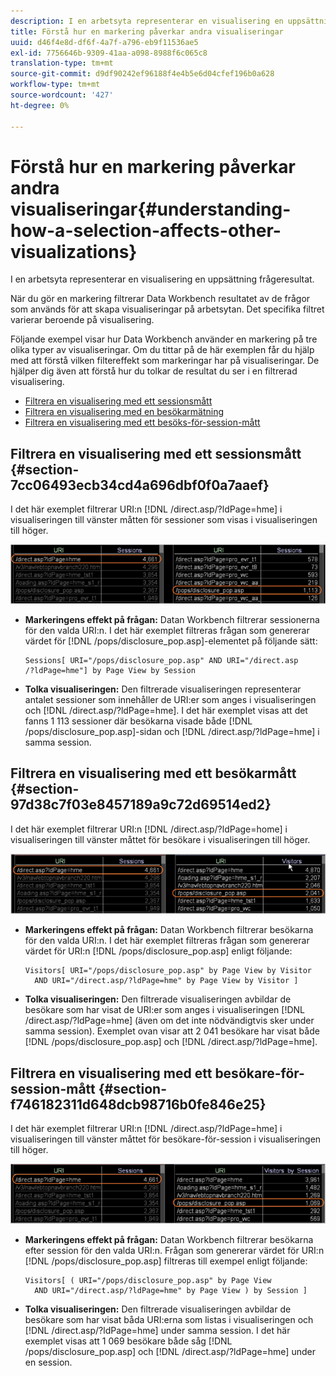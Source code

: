 ```yaml
---
description: I en arbetsyta representerar en visualisering en uppsättning frågeresultat.
title: Förstå hur en markering påverkar andra visualiseringar
uuid: d46f4e8d-df6f-4a7f-a796-eb9f11536ae5
exl-id: 7756646b-9309-41aa-a098-8988f6c065c8
translation-type: tm+mt
source-git-commit: d9df90242ef96188f4e4b5e6d04cfef196b0a628
workflow-type: tm+mt
source-wordcount: '427'
ht-degree: 0%

---
```


# Förstå hur en markering påverkar andra visualiseringar{#understanding-how-a-selection-affects-other-visualizations}

I en arbetsyta representerar en visualisering en uppsättning frågeresultat.

När du gör en markering filtrerar Data Workbench resultatet av de frågor som används för att skapa visualiseringar på arbetsytan. Det specifika filtret varierar beroende på visualisering.

Följande exempel visar hur Data Workbench använder en markering på tre olika typer av visualiseringar. Om du tittar på de här exemplen får du hjälp med att förstå vilken filtereffekt som markeringar har på visualiseringar. De hjälper dig även att förstå hur du tolkar de resultat du ser i en filtrerad visualisering.

* [Filtrera en visualisering med ett sessionsmått](../../../../home/c-get-started/c-vis/c-sel-vis/c-sel-aff-vis.md#section-7cc06493ecb34cd4a696dbf0f0a7aaef)
* [Filtrera en visualisering med en besökarmätning](../../../../home/c-get-started/c-vis/c-sel-vis/c-sel-aff-vis.md#section-97d38c7f03e8457189a9c72d69514ed2)
* [Filtrera en visualisering med ett besöks-för-session-mått](../../../../home/c-get-started/c-vis/c-sel-vis/c-sel-aff-vis.md#section-f746182311d648dcb98716b0fe846e25)

## Filtrera en visualisering med ett sessionsmått {#section-7cc06493ecb34cd4a696dbf0f0a7aaef}

I det här exemplet filtrerar URI:n [!DNL /direct.asp/?ldPage=hme] i visualiseringen till vänster måtten för sessioner som visas i visualiseringen till höger.

![](assets/client-vis1.png)

* **Markeringens effekt på frågan:** Datan Workbench filtrerar sessionerna för den valda URI:n. I det här exemplet filtreras frågan som genererar värdet för [!DNL /pops/disclosure_pop.asp]-elementet på följande sätt:

   ```
   Sessions[ URI="/pops/disclosure_pop.asp" AND URI="/direct.asp
   /?ldPage=hme"] by Page View by Session
   ```

* **Tolka visualiseringen:** Den filtrerade visualiseringen representerar antalet sessioner som innehåller de URI:er som anges i visualiseringen och  [!DNL /direct.asp/?ldPage=hme]. I det här exemplet visas att det fanns 1 113 sessioner där besökarna visade både [!DNL /pops/disclosure_pop.asp]-sidan och [!DNL /direct.asp/?ldPage=hme] i samma session.

## Filtrera en visualisering med ett besökarmått {#section-97d38c7f03e8457189a9c72d69514ed2}

I det här exemplet filtrerar URI:n [!DNL /direct.asp/?ldPage=home] i visualiseringen till vänster måttet för besökare i visualiseringen till höger.

![](assets/client-vis2.png)

* **Markeringens effekt på frågan:** Datan Workbench filtrerar besökarna för den valda URI:n. I det här exemplet filtreras frågan som genererar värdet för URI:n [!DNL /pops/disclosure_pop.asp] enligt följande:

   ```
   Visitors[ URI="/pops/disclosure_pop.asp" by Page View by Visitor 
     AND URI="/direct.asp/?ldPage=hme" by Page View by Visitor ]
   ```

* **Tolka visualiseringen:** Den filtrerade visualiseringen avbildar de besökare som har visat de URI:er som anges i visualiseringen  [!DNL /direct.asp/?ldPage=hme] (även om det inte nödvändigtvis sker under samma session). Exemplet ovan visar att 2 041 besökare har visat både [!DNL /pops/disclosure_pop.asp] och [!DNL /direct.asp/?ldPage=hme].

## Filtrera en visualisering med ett besökare-för-session-mått {#section-f746182311d648dcb98716b0fe846e25}

I det här exemplet filtrerar URI:n [!DNL /direct.asp/?ldPage=hme] i visualiseringen till vänster måttet för besökare-för-session i visualiseringen till höger.

![](assets/client-vis3.png)

* **Markeringens effekt på frågan:** Datan Workbench filtrerar besökarna efter session för den valda URI:n. Frågan som genererar värdet för URI:n [!DNL /pops/disclosure_pop.asp] filtreras till exempel enligt följande:

   ```
   Visitors[ ( URI="/pops/disclosure_pop.asp" by Page View 
     AND URI="/direct.asp/?ldPage=hme" by Page View ) by Session ]
   ```

* **Tolka visualiseringen:** Den filtrerade visualiseringen avbildar de besökare som har visat båda URI:erna som listas i visualiseringen och  [!DNL /direct.asp/?ldPage=hme] under samma session. I det här exemplet visas att 1 069 besökare både såg [!DNL /pops/disclosure_pop.asp] och [!DNL /direct.asp/?ldPage=hme] under en session.
